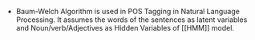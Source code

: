 - Baum-Welch Algorithm is used in POS Tagging in Natural Language Processing. It assumes the words of the sentences as latent variables and Noun/verb/Adjectives as Hidden Variables of [[HMM]] model.